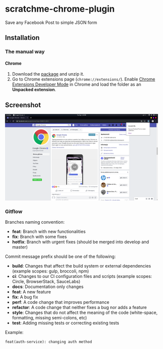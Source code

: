 # scratchme-chrome-plugin
Save any Facebook Post to simple JSON form

## Installation

### The manual way

#### Chrome
1. Download the [package](https://github.com/bravelab/scratchme-chrome-plugin/archive/master.zip) and unzip it.
2. Go to Chrome extensions page (`chrome://extensions/`). Enable [Chrome Extensions Developer Mode](https://developer.chrome.com/extensions/faq#faq-dev-01) in Chrome and load the folder as an **Unpacked extension**.

## Screenshot
![Screenshot](./img/screenshot-home.png)

### Gitflow
Branches naming convention:
* **feat**: Branch with new functionalities
* **fix**: Branch with some fixes
* **hotfix**: Branch with urgent fixes (should be merged into develop and master)

Commit message prefix should be one of the following:

* **build**: Changes that affect the build system or external dependencies (example scopes: gulp, broccoli, npm)
* **ci**: Changes to our CI configuration files and scripts (example scopes: Circle, BrowserStack, SauceLabs)
* **docs**: Documentation only changes
* **feat**: A new feature
* **fix**: A bug fix
* **perf**: A code change that improves performance
* **refactor**: A code change that neither fixes a bug nor adds a feature
* **style**: Changes that do not affect the meaning of the code (white-space, formatting, missing semi-colons, etc)
* **test**: Adding missing tests or correcting existing tests

Example:
```shell
feat(auth-service): changing auth method
```
